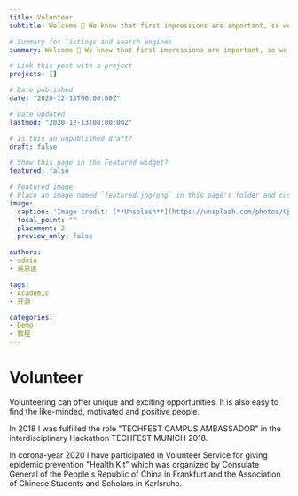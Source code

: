 ```yaml
---
title: Volunteer
subtitle: Welcome 👋 We know that first impressions are important, so we've populated your new site with some initial content to help you get familiar with everything in no time.

# Summary for listings and search engines
summary: Welcome 👋 We know that first impressions are important, so we've populated your new site with some initial content to help you get familiar with everything in no time.

# Link this post with a project
projects: []

# Date published
date: "2020-12-13T00:00:00Z"

# Date updated
lastmod: "2020-12-13T00:00:00Z"

# Is this an unpublished draft?
draft: false

# Show this page in the Featured widget?
featured: false

# Featured image
# Place an image named `featured.jpg/png` in this page's folder and customize its options here.
image:
  caption: 'Image credit: [**Unsplash**](https://unsplash.com/photos/CpkOjOcXdUY)'
  focal_point: ""
  placement: 2
  preview_only: false

authors:
- admin
- 吳恩達

tags:
- Academic
- 开源

categories:
- Demo
- 教程
---
```



Volunteer
===============
Volunteering can offer unique and exciting opportunities. It is also easy to find the like-minded, motivated and positive people. 

In 2018 I was fulfilled the role "TECHFEST CAMPUS AMBASSADOR" in the interdisciplinary Hackathon TECHFEST MUNICH 2018.

In corona-year 2020 I have participated in Volunteer Service for giving epidemic prevention "Health Kit" which was organized by Consulate General of the People's Republic of China in Frankfurt and the Association of Chinese Students and Scholars in Karlsruhe.

